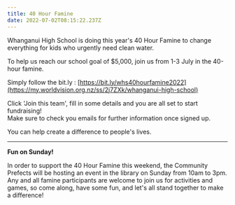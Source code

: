 ```yaml
---
title: 40 Hour Famine
date: 2022-07-02T08:15:22.237Z
---
```

Whanganui High School is doing this year's 40 Hour Famine to change everything for kids who urgently need clean water. 

To help us reach our school goal of $5,000, join us from 1-3 July in the 40-hour famine. 

Simply follow the bit.ly : [https://bit.ly/whs40hourfamine2022](https://my.worldvision.org.nz/ss/2j7ZXk/whanganui-high-school)  

Click 'Join this team', fill in some details and you are all set to start fundraising!  
Make sure to check you emails for further information once signed up.

You can help create a difference to people's lives.

__________________

**Fun on Sunday!**

In order to support the 40 Hour Famine this weekend, the Community Prefects will be hosting an event in the library on Sunday from 10am to 3pm. Any and all famine participants are welcome to join us for activities and games, so come along, have some fun, and let's all stand together to make a difference!
